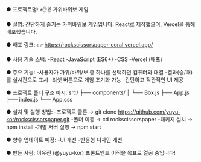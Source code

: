 ● 프로젝트명:
✊✋✌️ 가위바위보 게임


● 설명:
간단하게 즐기는 가위바위보 게임입니다. 
React로 제작했으며, Vercel을 통해 배포했습니다.


● 배포 링크:
👉 https://rockscissorspaper-coral.vercel.app/


● 사용 기술 스택:
-React
-JavaScript (ES6+)
-CSS
-Vercel (배포)


● 주요 기능:
-사용자가 가위/바위/보 중 하나를 선택하면 컴퓨터와 대결
-결과(승/패)를 실시간으로 표시
-리셋 버튼으로 게임 초기화 가능
-간단하고 직관적인 UI 제공


● 프로젝트 폴더 구조 예시:
src/
├── components/
│ └── Box.js
├── App.js
├── index.js
└── App.css


● 설치 및 실행 방법:
-프로젝트 클론
→ git clone https://github.com/yuyu-kor/rockscissorspaper.git
-폴더 이동
→ cd rockscissorspaper
-패키지 설치
→ npm install
-개발 서버 실행
→ npm start


● 향후 업데이트 예정:
-UI 개선
-반응형 디자인 개선


● 만든 사람:
이유진 (@yuyu-kor)
프론트엔드 이직을 목표로 열공 중입니다!
